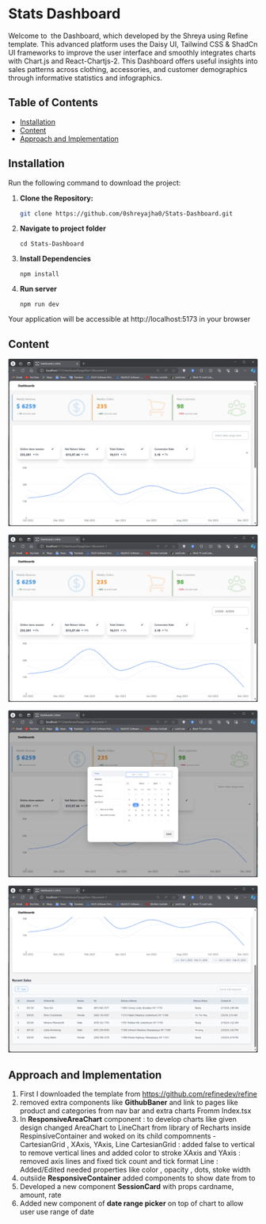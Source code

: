 # Stats Dashboard

Welcome to  the Dashboard, which developed by the Shreya using Refine template. This advanced platform uses the Daisy UI, Tailwind CSS & ShadCn UI frameworks to improve the user interface and smoothly integrates charts with Chart.js and React-Chartjs-2. This Dashboard offers useful insights into sales patterns across clothing, accessories, and customer demographics through informative statistics and infographics.

## Table of Contents

- [Installation](#installation)
- [Content](#content)
- [Approach and Implementation](#approach)

## Installation

Run the following command to download the project:

1. **Clone the Repository:**

   ```bash
   git clone https://github.com/0shreyajha0/Stats-Dashboard.git
   ```

2. **Navigate to project folder**

   ```
   cd Stats-Dashboard
   ```

3. **Install Dependencies**

   ```
   npm install
   ```

4. **Run server**
   ```
   npm run dev
   ```

Your application will be accessible at http://localhost:5173 in your browser

## Content

![Dashboard](public/assets/Dashboard.png)

![Line Graph](public/assets/LineGraph.png)

![Date range](public/assets/DateRangePicker.png)

![Recent Sales](public/assets/RecentSales.png)

## Approach and Implementation

1. First I downloaded the template from https://github.com/refinedev/refine
2. removed extra components like **GithubBaner** and link to pages like product and categories from nav bar and extra charts Fromm Index.tsx
3. In **ResponsiveAreaChart** component : to develop charts like given design changed AreaChart to LineChart from library of Recharts inside RespinsiveContainer
   and woked on its child compomnents - CartesianGrid , XAxis, YAxis, Line
   CartesianGrid : added false to vertical to remove vertical lines and added color to stroke
   XAxis and YAxis : removed axis lines and fixed tick count and tick format
   Line : Added/Edited needed properties like color , opacity , dots, stoke width
4. outsiide **ResponsiveContainer** added components to show date from to
5. Developed a new component **SessionCard** with props cardname, amount, rate
6. Added new component of **date range picker** on top of chart to allow user use range of date
